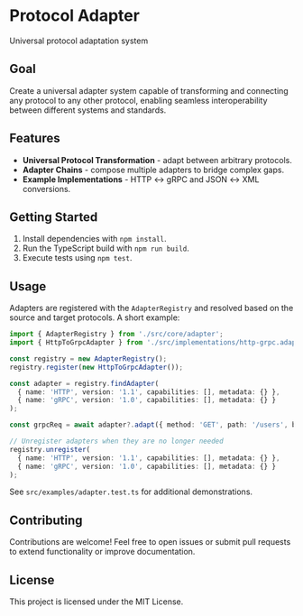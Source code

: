 # Protocol Adapter

Universal protocol adaptation system

## Goal
Create a universal adapter system capable of transforming and connecting any protocol to any other protocol, enabling seamless interoperability between different systems and standards.

## Features
- **Universal Protocol Transformation** - adapt between arbitrary protocols.
- **Adapter Chains** - compose multiple adapters to bridge complex gaps.
- **Example Implementations** - HTTP ↔ gRPC and JSON ↔ XML conversions.

## Getting Started
1. Install dependencies with `npm install`.
2. Run the TypeScript build with `npm run build`.
3. Execute tests using `npm test`.

## Usage
Adapters are registered with the `AdapterRegistry` and resolved based on the
source and target protocols. A short example:

```ts
import { AdapterRegistry } from './src/core/adapter';
import { HttpToGrpcAdapter } from './src/implementations/http-grpc.adapter';

const registry = new AdapterRegistry();
registry.register(new HttpToGrpcAdapter());

const adapter = registry.findAdapter(
  { name: 'HTTP', version: '1.1', capabilities: [], metadata: {} },
  { name: 'gRPC', version: '1.0', capabilities: [], metadata: {} }
);

const grpcReq = await adapter?.adapt({ method: 'GET', path: '/users', body: {} });

// Unregister adapters when they are no longer needed
registry.unregister(
  { name: 'HTTP', version: '1.1', capabilities: [], metadata: {} },
  { name: 'gRPC', version: '1.0', capabilities: [], metadata: {} }
);
```

See `src/examples/adapter.test.ts` for additional demonstrations.

## Contributing
Contributions are welcome! Feel free to open issues or submit pull requests to
extend functionality or improve documentation.

## License
This project is licensed under the MIT License.
